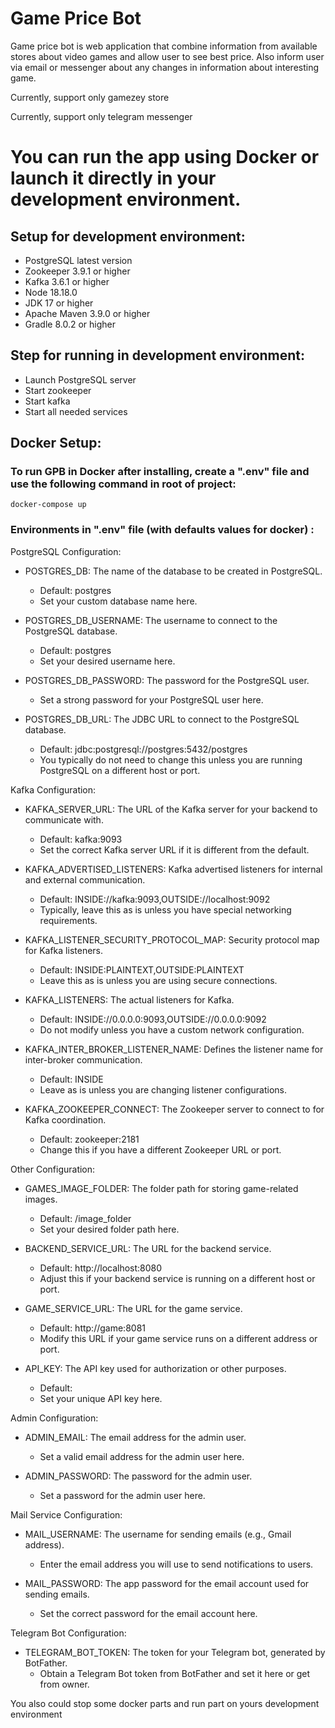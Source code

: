 # Game Price Bot

 Game price bot is web application that combine information from available stores about video games and allow user to see best price.
 Also inform user via email or messenger about any changes in information about interesting game.

Currently, support only gamezey store

Currently, support only telegram messenger

# You can run the app using Docker or launch it directly in your development environment.

## Setup for development environment:

* PostgreSQL latest version
* Zookeeper 3.9.1 or higher
* Kafka 3.6.1 or higher
* Node 18.18.0
* JDK 17 or higher
* Apache Maven 3.9.0 or higher
* Gradle 8.0.2 or higher

## Step for running in development environment:

* Launch PostgreSQL server
* Start zookeeper 
* Start kafka 
* Start all needed services 

## Docker Setup:

### To run GPB in Docker after installing, create a ".env" file and use the following command in root of project:

```console
docker-compose up
```

### Environments in ".env" file (with defaults values for docker) :

PostgreSQL Configuration:
* POSTGRES_DB: The name of the database to be created in PostgreSQL.
  * Default: postgres
  * Set your custom database name here.

* POSTGRES_DB_USERNAME: The username to connect to the PostgreSQL database.
  * Default: postgres
  * Set your desired username here.

* POSTGRES_DB_PASSWORD: The password for the PostgreSQL user.
  * Set a strong password for your PostgreSQL user here.

* POSTGRES_DB_URL: The JDBC URL to connect to the PostgreSQL database.
  * Default: jdbc:postgresql://postgres:5432/postgres
  * You typically do not need to change this unless you are running PostgreSQL on a different host or port.

Kafka Configuration:
* KAFKA_SERVER_URL: The URL of the Kafka server for your backend to communicate with.
  * Default: kafka:9093
  * Set the correct Kafka server URL if it is different from the default.

* KAFKA_ADVERTISED_LISTENERS: Kafka advertised listeners for internal and external communication.
  * Default: INSIDE://kafka:9093,OUTSIDE://localhost:9092
  * Typically, leave this as is unless you have special networking requirements.

* KAFKA_LISTENER_SECURITY_PROTOCOL_MAP: Security protocol map for Kafka listeners.
  * Default: INSIDE:PLAINTEXT,OUTSIDE:PLAINTEXT
  * Leave this as is unless you are using secure connections.

* KAFKA_LISTENERS: The actual listeners for Kafka.
  * Default: INSIDE://0.0.0.0:9093,OUTSIDE://0.0.0.0:9092
  * Do not modify unless you have a custom network configuration.

* KAFKA_INTER_BROKER_LISTENER_NAME: Defines the listener name for inter-broker communication.
  * Default: INSIDE
  * Leave as is unless you are changing listener configurations.

* KAFKA_ZOOKEEPER_CONNECT: The Zookeeper server to connect to for Kafka coordination.
  * Default: zookeeper:2181
  * Change this if you have a different Zookeeper URL or port.

Other Configuration:

* GAMES_IMAGE_FOLDER: The folder path for storing game-related images.
  * Default: /image_folder
  * Set your desired folder path here.

* BACKEND_SERVICE_URL: The URL for the backend service.
  * Default: http://localhost:8080
  * Adjust this if your backend service is running on a different host or port.

* GAME_SERVICE_URL: The URL for the game service.
  * Default: http://game:8081
  * Modify this URL if your game service runs on a different address or port.

* API_KEY: The API key used for authorization or other purposes.
  * Default: 
  * Set your unique API key here.

Admin Configuration:
* ADMIN_EMAIL: The email address for the admin user.
  * Set a valid email address for the admin user here.

* ADMIN_PASSWORD: The password for the admin user.
  * Set a password for the admin user here.

Mail Service Configuration:
* MAIL_USERNAME: The username for sending emails (e.g., Gmail address).
  * Enter the email address you will use to send notifications to users.

* MAIL_PASSWORD: The app password for the email account used for sending emails.
  * Set the correct password for the email account here.

Telegram Bot Configuration:
* TELEGRAM_BOT_TOKEN: The token for your Telegram bot, generated by BotFather.
  * Obtain a Telegram Bot token from BotFather and set it here or get from owner.

You also could stop some docker parts and run part on yours development environment